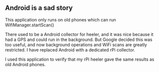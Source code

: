 ## Android is a sad story

This application only runs on old phones which can run WifiManager.startScan()

There used to be a Android collector for heeler, and it was nice because it had a GPS and could run in the background.  But Google decided this was too useful, and now background operations and WiFi scans are greatly restricted.  I have replaced Android with a dedicated rPi collector.

I used this application to verify that my rPi heeler gave the same results as old Android phones.
